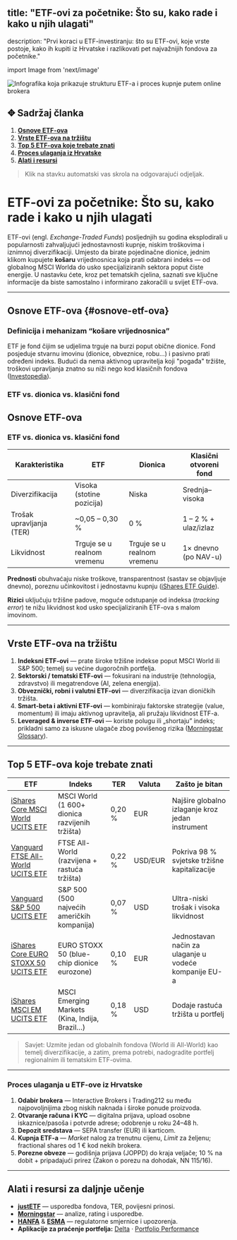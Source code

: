 ## title: "ETF-ovi za početnike: Što su, kako rade i kako u njih ulagati"
description: "Prvi koraci u ETF-investiranju: što su ETF-ovi, koje vrste postoje, kako ih kupiti iz Hrvatske i razlikovati pet najvažnijih fondova za početnike."

import Image from 'next/image'

<Image
src= "/images/money.jpeg"
alt="Infografika koja prikazuje strukturu ETF-a i proces kupnje putem online brokera"
width={800}
height={450}
/>

## ✥ Sadržaj članka

1. [**Osnove ETF-ova**](https://www.notion.so/ETF-ovi-242d1bf7c6728047b85cd79621036ea9?pvs=21)
2. [**Vrste ETF-ova na tržištu**](https://www.notion.so/ETF-ovi-242d1bf7c6728047b85cd79621036ea9?pvs=21)
3. [**Top 5 ETF-ova koje trebate znati**](https://www.notion.so/ETF-ovi-242d1bf7c6728047b85cd79621036ea9?pvs=21)
4. [**Proces ulaganja iz Hrvatske**](https://www.notion.so/ETF-ovi-242d1bf7c6728047b85cd79621036ea9?pvs=21)
5. [**Alati i resursi**](https://www.notion.so/ETF-ovi-242d1bf7c6728047b85cd79621036ea9?pvs=21)

> Klik na stavku automatski vas skrola na odgovarajući odjeljak.
> 

# ETF-ovi za početnike: Što su, kako rade i kako u njih ulagati

ETF-ovi (engl. *Exchange-Traded Funds*) posljednjih su godina eksplodirali u popularnosti zahvaljujući jednostavnosti kupnje, niskim troškovima i iznimnoj diverzifikaciji. Umjesto da birate pojedinačne dionice, jednim klikom kupujete **košaru** vrijednosnica koja prati odabrani indeks — od globalnog MSCI Worlda do usko specijaliziranih sektora poput čiste energije. U nastavku ćete, kroz pet tematskih cjelina, saznati sve ključne informacije da biste samostalno i informirano zakoračili u svijet ETF-ova.

---

## Osnove ETF-ova {#osnove-etf-ova}

### Definicija i mehanizam “košare vrijednosnica”

ETF je fond čijim se udjelima trguje na burzi poput obične dionice. Fond posjeduje stvarnu imovinu (dionice, obveznice, robu…) i pasivno prati određeni indeks. Budući da nema aktivnog upravitelja koji "pogađa" tržište, troškovi upravljanja znatno su niži nego kod klasičnih fondova ([Investopedia](https://www.investopedia.com/terms/e/etf.asp)).

### ETF vs. dionica vs. klasični fond

## <a id="osnove-etfova"></a>Osnove ETF-ova

### ETF vs. dionica vs. klasični fond

<div className="table-container">
<table className="dashed-table">
<thead>
<tr>
<th>Karakteristika</th>
<th>ETF</th>
<th>Dionica</th>
<th>Klasični otvoreni fond</th>
</tr>
</thead>
<tbody>
<tr>
<td>Diverzifikacija</td>
<td>Visoka (stotine pozicija)</td>
<td>Niska</td>
<td>Srednja–visoka</td>
</tr>
<tr>
<td>Trošak upravljanja (TER)</td>
<td>~0,05 – 0,30 %</td>
<td>0 %</td>
<td>1 – 2 % + ulaz/izlaz</td>
</tr>
<tr>
<td>Likvidnost</td>
<td className="text-center">Trguje se u realnom vremenu</td>
<td className="text-center">Trguje se u realnom vremenu</td>
<td className="text-center">1× dnevno (po NAV-u)</td>
</tr>
</tbody>
</table>
</div>

**Prednosti** obuhvaćaju niske troškove, transparentnost (sastav se objavljuje dnevno), poreznu učinkovitost i jednostavnu kupnju ([iShares ETF Guide](https://www.ishares.com/us/resources/etf-education)).

**Rizici** uključuju tržišne padove, moguće odstupanje od indeksa (*tracking error*) te nižu likvidnost kod usko specijaliziranih ETF-ova s malom imovinom.

---

## <a id="vrste-etfova"></a>Vrste ETF-ova na tržištu

1. **Indeksni ETF-ovi** — prate široke tržišne indekse poput MSCI World ili S&P 500; temelj su većine dugoročnih portfelja.
2. **Sektorski / tematski ETF-ovi** — fokusirani na industrije (tehnologija, zdravstvo) ili megatrendove (AI, zelena energija).
3. **Obveznički, robni i valutni ETF-ovi** — diverzifikacija izvan dioničkih tržišta.
4. **Smart-beta i aktivni ETF-ovi** — kombiniraju faktorske strategije (value, momentum) ili imaju aktivnog upravitelja, ali pružaju likvidnost ETF-a.
5. **Leveraged & inverse ETF-ovi** — koriste polugu ili „shortaju” indeks; prikladni samo za iskusne ulagače zbog povišenog rizika ([Morningstar Glossary](https://www.morningstar.com/articles/1056745/etf-types)).

---

## <a id="top5"></a>Top 5 ETF-ova koje trebate znati

<div className="table-container">
<table className="dashed-table">
<thead>
<tr>
<th>ETF</th>
<th>Indeks</th>
<th>TER</th>
<th>Valuta</th>
<th>Zašto je bitan</th>
</tr>
</thead>
<tbody>
<tr>
<td>
<a href="https://www.ishares.com/uk/individual/en/products/251920/">
iShares Core MSCI World UCITS ETF
</a>
</td>
<td>MSCI World (1 600+ dionica razvijenih tržišta)</td>
<td className="text-right">0,20 %</td>
<td className="text-center">EUR</td>
<td>Najšire globalno izlaganje kroz jedan instrument</td>
</tr>
<tr>
<td>
<a href="https://investor.vanguard.com/etf/profile/VWCE">
Vanguard FTSE All-World UCITS ETF
</a>
</td>
<td>FTSE All-World (razvijena + rastuća tržišta)</td>
<td className="text-right">0,22 %</td>
<td className="text-center">USD/EUR</td>
<td>Pokriva 98 % svjetske tržišne kapitalizacije</td>
</tr>
<tr>
<td>
<a href="https://investor.vanguard.com/etf/profile/VUAA">
Vanguard S&P 500 UCITS ETF
</a>
</td>
<td>S&P 500 (500 najvećih američkih kompanija)</td>
<td className="text-right">0,07 %</td>
<td className="text-center">USD</td>
<td>Ultra-niski trošak i visoka likvidnost</td>
</tr>
<tr>
<td>
<a href="https://www.ishares.com/uk/individual/en/products/251939/">
iShares Core EURO STOXX 50 UCITS ETF
</a>
</td>
<td>EURO STOXX 50 (blue-chip dionice eurozone)</td>
<td className="text-right">0,10 %</td>
<td className="text-center">EUR</td>
<td>Jednostavan način za ulaganje u vodeće kompanije EU-a</td>
</tr>
<tr>
<td>
<a href="https://www.ishares.com/uk/individual/en/products/251939/">
iShares MSCI EM UCITS ETF
</a>
</td>
<td>MSCI Emerging Markets (Kina, Indija, Brazil…)</td>
<td className="text-right">0,18 %</td>
<td className="text-center">USD</td>
<td>Dodaje rastuća tržišta u portfelj</td>
</tr>
</tbody>
</table>
</div>

> Savjet: Uzmite jedan od globalnih fondova (World ili All-World) kao temelj diverzifikacije, a zatim, prema potrebi, nadogradite portfelj regionalnim ili tematskim ETF-ovima.
> 

---

### <a id="proces-ulaganja"></a>Proces ulaganja u ETF-ove iz Hrvatske

1. **Odabir brokera** — Interactive Brokers i Trading212 su među najpovoljnijima zbog niskih naknada i široke ponude proizvoda.
2. **Otvaranje računa i KYC** — digitalna prijava, upload osobne iskaznice/pasoša i potvrde adrese; odobrenje u roku 24–48 h.
3. **Depozit sredstava** — SEPA transfer (EUR) ili karticom.
4. **Kupnja ETF-a** — *Market* nalog za trenutnu cijenu, *Limit* za željenu; fractional shares od 1 € kod nekih brokera.
5. **Porezne obveze** — godišnja prijava (JOPPD) do kraja veljače; 10 % na dobit + pripadajući prirez (Zakon o porezu na dohodak, NN 115/16).

---

## <a id="alati"></a>Alati i resursi za daljnje učenje

- [**justETF**](https://www.justetf.com/) — usporedba fondova, TER, povijesni prinosi.
- [**Morningstar**](https://www.morningstar.com/) — analize, rating i usporedbe.
- [**HANFA**](https://www.hanfa.hr/) & [**ESMA**](https://www.esma.europa.eu/) — regulatorne smjernice i upozorenja.
- **Aplikacije za praćenje portfelja:** [Delta](https://delta.app/) · [Portfolio Performance](https://www.portfolio-performance.info/)